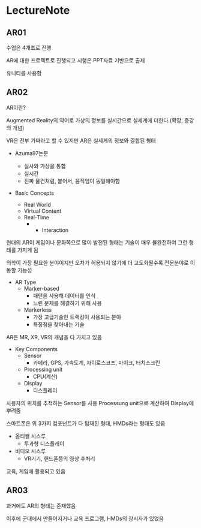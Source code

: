 # LectureNote

## AR01

수업은 4개조로 진행

AR에 대한 프로젝트로 진행되고 시험은 PPT자료 기반으로 출제

유니티를 사용함

## AR02

AR이란?

Augmented Reality의 약어로 가상의 정보를 실시간으로 실세계에 더한다.(확장, 증강의 개념)

VR은 전부 가짜라고 할 수 있지만 AR은 실세게의 정보와 결합된 형태

- Azuma97논문
  - 실사와 가상을 통합
  - 실시간
  - 진짜 물건처럼, 붙어서, 움직임이 동일해야함

- Basic Concepts
  - Real World
  - Virtual Content
  - Real-Time
    - + Interaction

현대의 AR이 게임이나 문화쪽으로 많이 발전된 형태는 기술이 매우 불완전하여 그런 형태를 가지게 됨

의학이 가장 필요한 분야이지만 오차가 허용되지 않기에 더 고도화될수록 전문분야로 이동할 가능성

- AR Type
  - Marker-based
    - 패턴을 사용해 데이터를 인식
    - 느린 문제를 해결하기 위해 사용
  - Markerless
    - 가장 고급기술인 트랙킹이 사용되는 분야
    - 특징점을 찾아내는 기술

AR은 MR, XR, VR의 개념을 다 가지고 있음

- Key Components
  - Sensor
    - 카메라, GPS, 가속도계, 자이로스코프, 마이크, 터치스크린
  - Processing unit
    - CPU(계산)
  - Display
    - 디스플레이

사용자의 위치를 추적하는 Sensor를 사용 Processung unit으로 계산하여 Display에 뿌려줌

스마트폰은 위 3가지 컴포넌트가 다 탑재된 형태, HMDs라는 형태도 있음

- 옵티컬 시스루
  - 투과형 디스플레이
- 비디오 시스루
  - VR기기, 핸드폰등의 영상 후처리

교육, 게임에 활용되고 있음

## AR03

과거에도 AR의 형태는 존재했음

이후에 군대에서 만들어지거나 교육 프로그램, HMDs의 창시자가 있었음

